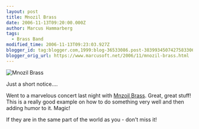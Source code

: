 ```yaml
---
layout: post
title: Mnozil Brass
date: 2006-11-13T09:20:00.000Z
author: Marcus Hammarberg
tags:
  - Brass Band
modified_time: 2006-11-13T09:23:03.927Z
blogger_id: tag:blogger.com,1999:blog-36533086.post-3839934507427583306
blogger_orig_url: https://www.marcusoft.net/2006/11/mnozil-brass.html
---
```


![Mnozil Brass](http://www.mnozilbrass.at/fileadmin/site_tpl/img/band.jpg)

Just a short notice....

Went to a marvelous concert last night with [Mnzoil Brass](http://www.mnozilbrass.at/). Great, great stuff! This is a really good example on how to do something very well and then adding humor to it. Magic!

If they are in the same part of the world as you - don't miss it!
